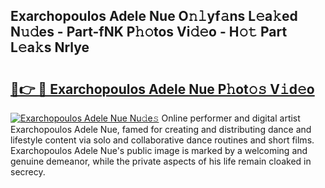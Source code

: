 ## Exarchopoulos Adele Nue O𝚗𝚕yf𝚊ns L𝚎a𝚔ed N𝚞𝚍es - Part-fNK P𝚑𝚘tos Vi𝚍𝚎o - H𝚘𝚝 Part L𝚎a𝚔s Nrlye

# <h2><a href="http://kfc0nl.oniu.top/?m=Exarchopoulos+Adele+Nue">🔗👉 🔴 Exarchopoulos Adele Nue P𝚑ot𝚘𝚜 V𝚒d𝚎o</a></h2>

[![Exarchopoulos Adele Nue Nu𝚍e𝚜](https://i.imgur.com/0qMVB7G.gif)](http://kfc0nl.oniu.top/?m=Exarchopoulos+Adele+Nue)
Online performer and digital artist Exarchopoulos Adele Nue, famed for creating and distributing dance and lifestyle content via solo and collaborative dance routines and short films. Exarchopoulos Adele Nue's public image is marked by a welcoming and genuine demeanor, while the private aspects of his life remain cloaked in secrecy.  
